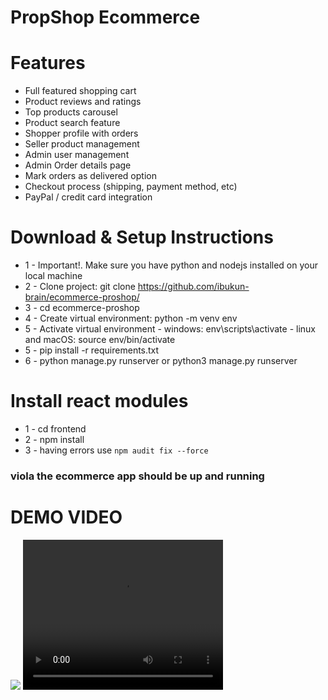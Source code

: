 # PropShop Ecommerce

# Features
* Full featured shopping cart
* Product reviews and ratings
* Top products carousel
* Product search feature
* Shopper profile with orders
* Seller product management
* Admin user management
* Admin Order details page
* Mark orders as delivered option
* Checkout process (shipping, payment method, etc)
* PayPal / credit card integration


# Download & Setup Instructions

* 1 - Important!. Make sure you have python and nodejs installed on your local machine
* 2 - Clone project: git clone https://github.com/ibukun-brain/ecommerce-proshop/
* 3 - cd ecommerce-proshop
* 4 - Create virtual environment: python -m venv env
* 5 - Activate virtual environment
      - windows: env\scripts\activate
      - linux and macOS: source env/bin/activate
* 5 - pip install -r requirements.txt
* 6 - python manage.py runserver or python3 manage.py runserver

# Install react modules
* 1 - cd frontend
* 2 - npm install
* 3 - having errors use ```npm audit fix --force```

### viola the ecommerce app should be up and running

# DEMO VIDEO
![]("https://drive.google.com/file/d/1I1YcAXpiGO8pOkLPgWM2xt4KOTI5Qsla/view?usp=sharing")
<video width="320" height="240" controls>
  <source src="/demo_video.mp4" type="video/mp4">
</video>
